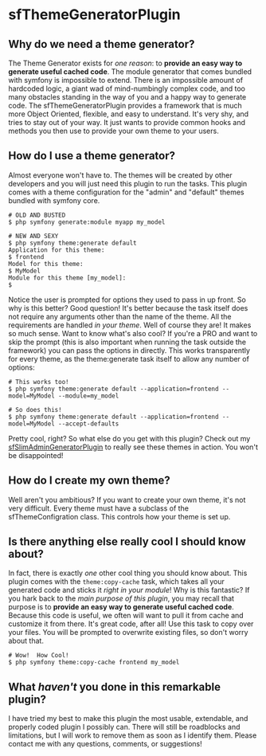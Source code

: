 sfThemeGeneratorPlugin
======================

Why do we need a theme generator?
---------------------------------

The Theme Generator exists for _one reason_: to **provide an easy way to generate useful cached code**.  The module generator 
that comes bundled with symfony is impossible to extend.  There is an impossible amount of hardcoded logic, a giant wad of 
mind-numbingly complex code, and too many obstacles standing in the way of you and a happy way to generate code.  The sfThemeGeneratorPlugin
provides a framework that is much more Object Oriented, flexible, and easy to understand.  It's very shy, and tries to stay out of your way.
It just wants to provide common hooks and methods you then use to provide your own theme to your users.


How do I use a theme generator?
-------------------------------

Almost everyone won't have to.  The themes will be created by other developers and you will just need this plugin to run the tasks.  This plugin
comes with a theme configuration for the "admin" and "default" themes bundled with symfony core.  

    # OLD AND BUSTED
    $ php symfony generate:module myapp my_model
    
    # NEW AND SEXY
    $ php symfony theme:generate default
    Application for this theme:
    $ frontend 
    Model for this theme:
    $ MyModel 
    Module for this theme [my_model]:
    $     

Notice the user is prompted for options they used to pass in up front.  So why is this better?  Good question!  It's better because the task itself 
does not require any arguments other than the name of the theme. All the requirements are handled _in your theme_.  Well of course they are!  It 
makes so much sense.  Want to know what's also cool?  If you're a PRO and want to skip the prompt (this is also important when running the task 
outside the framework) you can pass the options in directly.  This works transparently for every theme, as the theme:generate task itself to allow any
number of options:

    # This works too!
    $ php symfony theme:generate default --application=frontend --model=MyModel --module=my_model

    # So does this!
    $ php symfony theme:generate default --application=frontend --model=MyModel --accept-defaults

Pretty cool, right?  So what else do you get with this plugin?  Check out my [sfSlimAdminGeneratorPlugin](http://github.com/bshaffer/sfSlimAdminGeneratorPlugin)
to really see these themes in action.  You won't be disappointed!

How do I create my own theme?
-----------------------------

Well aren't you ambitious? If you want to create your own theme, it's not very difficult.  Every theme must have a subclass of the sfThemeConfigration 
class.  This controls how your theme is set up.

Is there anything else really cool I should know about?
-------------------------------------------------------

In fact, there is exactly _one_ other cool thing you should know about.  This plugin comes with the `theme:copy-cache` task, which takes all your
generated code and sticks it *right in your module*!  Why is this fantastic?  If you hark back to the *main purpose of this plugin*, you may recall
that purpose is to **provide an easy way to generate useful cached code**.  Because this code is useful, we often will want to pull it from cache
and customize it from there.  It's great code, after all!  Use this task to copy over your files.  You will be prompted to overwrite existing files,
so don't worry about that.

    # Wow!  How Cool!
    $ php symfony theme:copy-cache frontend my_model

What *haven't* you done in this remarkable plugin?
--------------------------------------------------

I have tried my best to make this plugin the most usable, extendable, and properly coded plugin I possibly can.  There will still be roadblocks and
limitations, but I will work to remove them as soon as I identify them.  Please contact me with any questions, comments, or suggestions!
